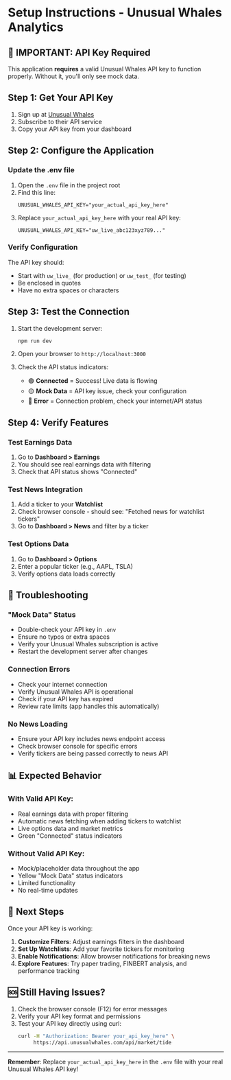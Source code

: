 
# Setup Instructions - Unusual Whales Analytics

## 🚨 IMPORTANT: API Key Required

This application **requires** a valid Unusual Whales API key to function properly. Without it, you'll only see mock data.

## Step 1: Get Your API Key
1. Sign up at [Unusual Whales](https://unusualwhales.com/)
2. Subscribe to their API service
3. Copy your API key from your dashboard

## Step 2: Configure the Application

### Update the .env file
1. Open the `.env` file in the project root
2. Find this line:
   ```
   UNUSUAL_WHALES_API_KEY="your_actual_api_key_here"
   ```
3. Replace `your_actual_api_key_here` with your real API key:
   ```
   UNUSUAL_WHALES_API_KEY="uw_live_abc123xyz789..."
   ```

### Verify Configuration
The API key should:
- Start with `uw_live_` (for production) or `uw_test_` (for testing)
- Be enclosed in quotes
- Have no extra spaces or characters

## Step 3: Test the Connection

1. Start the development server:
   ```bash
   npm run dev
   ```

2. Open your browser to `http://localhost:3000`

3. Check the API status indicators:
   - 🟢 **Connected** = Success! Live data is flowing
   - 🟡 **Mock Data** = API key issue, check your configuration
   - 🔴 **Error** = Connection problem, check your internet/API status

## Step 4: Verify Features

### Test Earnings Data
1. Go to **Dashboard > Earnings**
2. You should see real earnings data with filtering
3. Check that API status shows "Connected"

### Test News Integration  
1. Add a ticker to your **Watchlist**
2. Check browser console - should see: "Fetched news for watchlist tickers"
3. Go to **Dashboard > News** and filter by a ticker

### Test Options Data
1. Go to **Dashboard > Options**  
2. Enter a popular ticker (e.g., AAPL, TSLA)
3. Verify options data loads correctly

## 🔧 Troubleshooting

### "Mock Data" Status
- Double-check your API key in `.env`
- Ensure no typos or extra spaces
- Verify your Unusual Whales subscription is active
- Restart the development server after changes

### Connection Errors
- Check your internet connection
- Verify Unusual Whales API is operational
- Check if your API key has expired
- Review rate limits (app handles this automatically)

### No News Loading
- Ensure your API key includes news endpoint access
- Check browser console for specific errors
- Verify tickers are being passed correctly to news API

## 📊 Expected Behavior

### With Valid API Key:
- Real earnings data with proper filtering
- Automatic news fetching when adding tickers to watchlist
- Live options data and market metrics
- Green "Connected" status indicators

### Without Valid API Key:
- Mock/placeholder data throughout the app
- Yellow "Mock Data" status indicators
- Limited functionality
- No real-time updates

## 🎯 Next Steps

Once your API key is working:

1. **Customize Filters**: Adjust earnings filters in the dashboard
2. **Set Up Watchlists**: Add your favorite tickers for monitoring
3. **Enable Notifications**: Allow browser notifications for breaking news
4. **Explore Features**: Try paper trading, FINBERT analysis, and performance tracking

## 🆘 Still Having Issues?

1. Check the browser console (F12) for error messages
2. Verify your API key format and permissions
3. Test your API key directly using curl:
   ```bash
   curl -H "Authorization: Bearer your_api_key_here" \
        https://api.unusualwhales.com/api/market/tide
   ```

---

**Remember**: Replace `your_actual_api_key_here` in the `.env` file with your real Unusual Whales API key!
